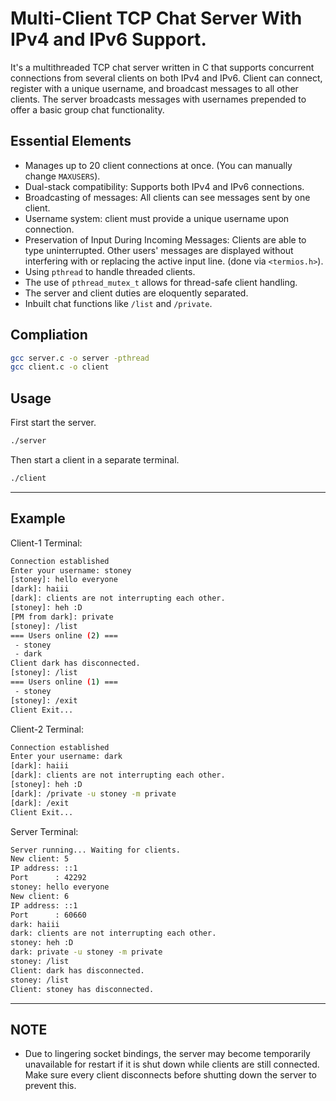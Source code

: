 # Multi-Client TCP Chat Server With IPv4 and IPv6 Support.
It's a multithreaded TCP chat server written in C that supports concurrent connections from several clients on both IPv4 and IPv6. Client can connect, register with a unique username, and broadcast messages to all other clients. The server broadcasts messages with usernames prepended to offer a basic group chat functionality.

## Essential Elements
- Manages up to 20 client connections at once. (You can manually change `MAXUSERS`).
- Dual-stack compatibility: Supports both IPv4 and IPv6 connections.
- Broadcasting of messages: All clients can see messages sent by one client.
- Username system: client must provide a unique username upon connection.
- Preservation of Input During Incoming Messages: Clients are able to type uninterrupted. Other users' messages are displayed without interfering with or replacing the active input line. (done via `<termios.h>`).
- Using `pthread` to handle threaded clients.
- The use of `pthread_mutex_t` allows for thread-safe client handling.
- The server and client duties are eloquently separated.
- Inbuilt chat functions like `/list` and `/private`.

## Compliation

```bash
gcc server.c -o server -pthread
gcc client.c -o client
```

## Usage
First start the server.
```bash
./server
```

Then start a client in a separate terminal.
```bash
./client
```

---

## Example
Client-1 Terminal:
```bash
Connection established
Enter your username: stoney
[stoney]: hello everyone
[dark]: haiii
[dark]: clients are not interrupting each other.
[stoney]: heh :D
[PM from dark]: private
[stoney]: /list
=== Users online (2) ===
 - stoney
 - dark
Client dark has disconnected.
[stoney]: /list
=== Users online (1) ===
 - stoney
[stoney]: /exit
Client Exit...
```

Client-2 Terminal:
```bash
Connection established
Enter your username: dark
[dark]: haiii
[dark]: clients are not interrupting each other.  
[stoney]: heh :D
[dark]: /private -u stoney -m private
[dark]: /exit
Client Exit...
```

Server Terminal:
```bash
Server running... Waiting for clients.
New client: 5
IP address: ::1
Port      : 42292
stoney: hello everyone
New client: 6
IP address: ::1
Port      : 60660
dark: haiii
dark: clients are not interrupting each other.
stoney: heh :D
dark: private -u stoney -m private
stoney: /list
Client: dark has disconnected.
stoney: /list
Client: stoney has disconnected.
```

---

## NOTE
- Due to lingering socket bindings, the server may become temporarily unavailable for restart if it is shut down while clients are still connected. Make sure every client disconnects before shutting down the server to prevent this.
